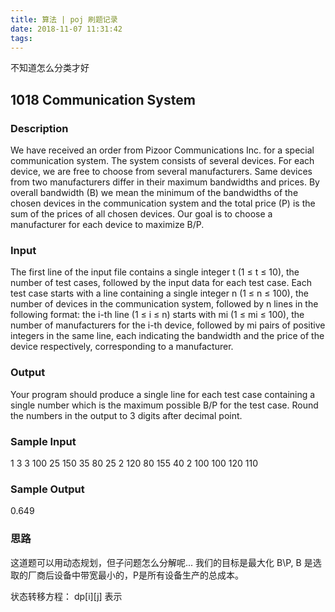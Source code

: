 ```yaml
---
title: 算法 | poj 刷题记录
date: 2018-11-07 11:31:42
tags:
---
```

不知道怎么分类才好
<!-- more -->
## 1018 Communication System
### Description

We have received an order from Pizoor Communications Inc. for a special communication system. The system consists of several devices. For each device, we are free to choose from several manufacturers. Same devices from two manufacturers differ in their maximum bandwidths and prices. 
By overall bandwidth (B) we mean the minimum of the bandwidths of the chosen devices in the communication system and the total price (P) is the sum of the prices of all chosen devices. Our goal is to choose a manufacturer for each device to maximize B/P. 
### Input

The first line of the input file contains a single integer t (1 ≤ t ≤ 10), the number of test cases, followed by the input data for each test case. Each test case starts with a line containing a single integer n (1 ≤ n ≤ 100), the number of devices in the communication system, followed by n lines in the following format: the i-th line (1 ≤ i ≤ n) starts with mi (1 ≤ mi ≤ 100), the number of manufacturers for the i-th device, followed by mi pairs of positive integers in the same line, each indicating the bandwidth and the price of the device respectively, corresponding to a manufacturer.
### Output

Your program should produce a single line for each test case containing a single number which is the maximum possible B/P for the test case. Round the numbers in the output to 3 digits after decimal point. 
### Sample Input

1 3
3 100 25 150 35 80 25
2 120 80 155 40
2 100 100 120 110
### Sample Output

0.649
### 思路
这道题可以用动态规划，但子问题怎么分解呢...
我们的目标是最大化 B\P, B 是选取的厂商后设备中带宽最小的，P是所有设备生产的总成本。

状态转移方程：
dp[i][j] 表示
